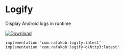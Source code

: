 # Logify
Display Android logs in runtime


[ ![Download](https://api.bintray.com/packages/rafakob/maven/Logify/images/download.svg) ](https://bintray.com/rafakob/maven/Logify/_latestVersion)

```
implementation 'com.rafakob:logify:latest'
implementation 'com.rafakob:logify-okhttp3:latest'
```

